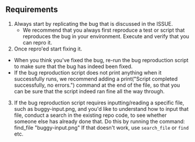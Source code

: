 ## Requirements

1. Always start by replicating the bug that is discussed in the ISSUE.
     * We recommend that you always first reproduce a test or script that reproduces the bug in your environment. Execute and verify that you can repro it.
2. Once repro'ed start fixing it.
  * When you think you've fixed the bug, re-run the bug reproduction script to make sure that the bug has indeed been fixed.
  * If the bug reproduction script does not print anything when it successfully runs, we recommend adding a print("Script completed successfully, no errors.") command at the end of the file, so that you can be sure that the script indeed ran fine all the way through.
3. If the bug reproduction script requires inputting/reading a specific file, such as buggy-input.png, and you'd like to understand how to input that file, conduct a search in the existing repo code, to see whether someone else has already done that. Do this by running the command: find_file "buggy-input.png" If that doesn't work, use `search_file` or `find` etc.
